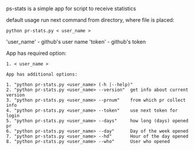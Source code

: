 ps-stats is a simple app for script to receive statistics

default usage run next command from directory, where file is placed:

    python pr-stats.py < user_name >

'user_name' - github's user name
'token' - github's token

App has required option:

    1. < user_name >

    App has additional options:
    
    1. "python pr-stats.py <user_name> (-h |--help)"
    2. "python pr-stats.py <user_name> --version"  get info about current version
    3. "python pr-stats.py <user_name> --prnum"    from which pr collect info
    4. "python pr-stats.py <user_name> --token"    use next token for login
    5. "python pr-stats.py <user_name> --days"     how long (days) opened pr
    6. "python pr-stats.py <user_name> --day"      Day of the week opened
    7. "python pr-stats.py <user_name> --hd"       Hour of the day opened
    8. "python pr-stats.py <user_name> --who"      User who opened